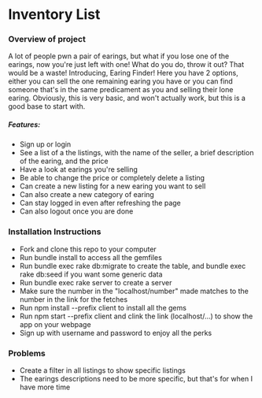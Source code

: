 # Inventory List

### Overview of project
A lot of people pwn a pair of earings, but what if you lose one of the earings, now you're just left with one! What do you do, throw it out? That would be a waste! Introducing, Earing Finder! Here you have 2 options, either you can sell the one remaining earing you have or you can find someone that's in the same predicament as you and selling their lone earing. Obviously, this is very basic, and won't actually work, but this is a good base to start with.

##### Features:
   * Sign up or login
   * See a list of a the listings, with the name of the seller, a brief description of the earing, and the price
   * Have a look at earings you're selling
   * Be able to change the price or completely delete a listing
   * Can create a new listing for a new earing you want to sell
   * Can also create a new category of earing
   * Can stay logged in even after refreshing the page
   * Can also logout once you are done

### Installation Instructions
* Fork and clone this repo to your computer
* Run bundle install to access all the gemfiles
* Run bundle exec rake db:migrate to create the table, and bundle exec rake db:seed if you want some generic data
* Run bundle exec rake server to create a server
* Make sure the number in the "localhost/number" made matches to the number in the link for the fetches
* Run npm install --prefix client to install all the gems
* Run npm start --prefix client and clink the link (localhost/...) to show the app on your webpage
* Sign up with username and password to enjoy all the perks

### Problems
* Create a filter in all listings to show specific listings
* The earings descriptions need to be more specific, but that's for when I have more time